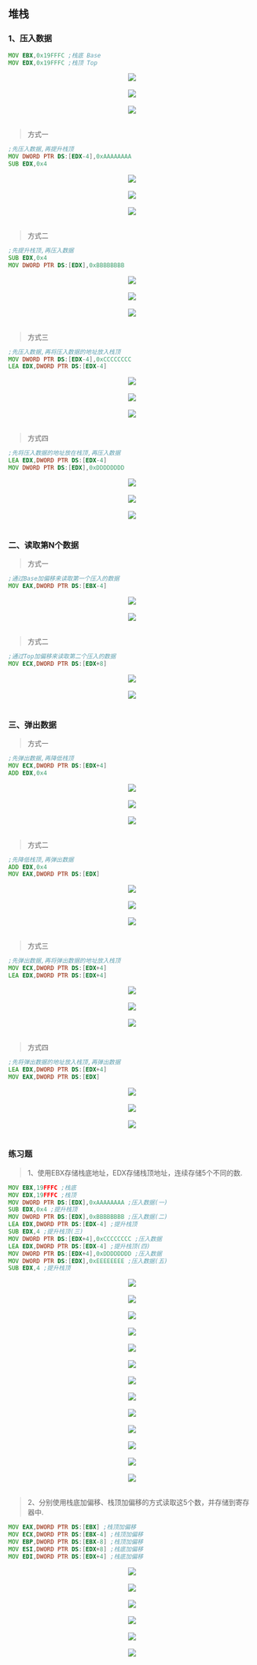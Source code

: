 ## 堆栈

### 1、压入数据
```asm
MOV EBX,0x19FFFC ;栈底 Base
MOV EDX,0x19FFFC ;栈顶 Top
```
<div align="center"> <img src="../images/stack//_1_stack.png" width=""/> </div><br>
<div align="center"> <img src="../images/stack//_2_stack.png" width=""/> </div><br>
<div align="center"> <img src="../images/stack//_3_stack.png" width=""/> </div><br>

> 方式一
```asm
;先压入数据,再提升栈顶
MOV DWORD PTR DS:[EDX-4],0xAAAAAAAA
SUB EDX,0x4
```
<div align="center"> <img src="../images/stack//_4_stack.png" width=""/> </div><br>
<div align="center"> <img src="../images/stack//_5_stack.png" width=""/> </div><br>
<div align="center"> <img src="../images/stack//_6_stack.png" width=""/> </div><br>

> 方式二
```asm
;先提升栈顶,再压入数据
SUB EDX,0x4
MOV DWORD PTR DS:[EDX],0xBBBBBBBB
```
<div align="center"> <img src="../images/stack//_7_stack.png" width=""/> </div><br>
<div align="center"> <img src="../images/stack//_8_stack.png" width=""/> </div><br>
<div align="center"> <img src="../images/stack//_9_stack.png" width=""/> </div><br>

> 方式三
```asm
;先压入数据,再将压入数据的地址放入栈顶
MOV DWORD PTR DS:[EDX-4],0xCCCCCCCC
LEA EDX,DWORD PTR DS:[EDX-4]
```
<div align="center"> <img src="../images/stack//_10_stack.png" width=""/> </div><br>
<div align="center"> <img src="../images/stack//_11_stack.png" width=""/> </div><br>
<div align="center"> <img src="../images/stack//_12_stack.png" width=""/> </div><br>

> 方式四
```asm
;先将压入数据的地址放在栈顶,再压入数据
LEA EDX,DWORD PTR DS:[EDX-4]
MOV DWORD PTR DS:[EDX],0xDDDDDDDD
```
<div align="center"> <img src="../images/stack//_13_stack.png" width=""/> </div><br>
<div align="center"> <img src="../images/stack//_14_stack.png" width=""/> </div><br>
<div align="center"> <img src="../images/stack//_15_stack.png" width=""/> </div><br>

### 二、读取第N个数据
> 方式一
```asm
;通过Base加偏移来读取第一个压入的数据
MOV EAX,DWORD PTR DS:[EBX-4]
```
<div align="center"> <img src="../images/stack//_16_stack.png" width=""/> </div><br>
<div align="center"> <img src="../images/stack//_17_stack.png" width=""/> </div><br>

> 方式二
```asm
;通过Top加偏移来读取第二个压入的数据
MOV ECX,DWORD PTR DS:[EDX+8]
```
<div align="center"> <img src="../images/stack//_18_stack.png" width=""/> </div><br>
<div align="center"> <img src="../images/stack//_19_stack.png" width=""/> </div><br>

### 三、弹出数据
> 方式一
```asm
;先弹出数据,再降低栈顶
MOV ECX,DWORD PTR DS:[EDX+4]
ADD EDX,0x4
```
<div align="center"> <img src="../images/stack//_20_stack.png" width=""/> </div><br>
<div align="center"> <img src="../images/stack//_21_stack.png" width=""/> </div><br>
<div align="center"> <img src="../images/stack//_22_stack.png" width=""/> </div><br>

> 方式二
```asm
;先降低栈顶,再弹出数据
ADD EDX,0x4
MOV EAX,DWORD PTR DS:[EDX]
```
<div align="center"> <img src="../images/stack//_23_stack.png" width=""/> </div><br>
<div align="center"> <img src="../images/stack//_24_stack.png" width=""/> </div><br>
<div align="center"> <img src="../images/stack//_25_stack.png" width=""/> </div><br>

> 方式三
```asm
;先弹出数据,再将弹出数据的地址放入栈顶
MOV ECX,DWORD PTR DS:[EDX+4]
LEA EDX,DWORD PTR DS:[EDX+4]
```
<div align="center"> <img src="../images/stack//_26_stack.png" width=""/> </div><br>
<div align="center"> <img src="../images/stack//_27_stack.png" width=""/> </div><br>
<div align="center"> <img src="../images/stack//_28_stack.png" width=""/> </div><br>

> 方式四
```asm
;先将弹出数据的地址放入栈顶,再弹出数据
LEA EDX,DWORD PTR DS:[EDX+4]
MOV EAX,DWORD PTR DS:[EDX]
```
<div align="center"> <img src="../images/stack//_29_stack.png" width=""/> </div><br>
<div align="center"> <img src="../images/stack//_30_stack.png" width=""/> </div><br>
<div align="center"> <img src="../images/stack//_31_stack.png" width=""/> </div><br>

### 练习题
> 1、使用EBX存储栈底地址，EDX存储栈顶地址，连续存储5个不同的数.
```asm
MOV EBX,19FFFC ;栈底
MOV EDX,19FFFC ;栈顶
MOV DWORD PTR DS:[EDX],0xAAAAAAAA ;压入数据(一)
SUB EDX,0x4 ;提升栈顶
MOV DWORD PTR DS:[EDX],0xBBBBBBBB ;压入数据(二)
LEA EDX,DWORD PTR DS:[EDX-4] ;提升栈顶
SUB EDX,4 ;提升栈顶(三)
MOV DWORD PTR DS:[EDX+4],0xCCCCCCCC ;压入数据
LEA EDX,DWORD PTR DS:[EDX-4] ;提升栈顶(四)
MOV DWORD PTR DS:[EDX+4],0xDDDDDDDD ;压入数据
MOV DWORD PTR DS:[EDX],0xEEEEEEEE ;压入数据(五)
SUB EDX,4 ;提升栈顶
```
<div align="center"> <img src="../images/stack//_32_stack.png" width=""/> </div><br>
<div align="center"> <img src="../images/stack//_33_stack.png" width=""/> </div><br>
<div align="center"> <img src="../images/stack//_34_stack.png" width=""/> </div><br>
<div align="center"> <img src="../images/stack//_35_stack.png" width=""/> </div><br>
<div align="center"> <img src="../images/stack//_36_stack.png" width=""/> </div><br>
<div align="center"> <img src="../images/stack//_37_stack.png" width=""/> </div><br>
<div align="center"> <img src="../images/stack//_38_stack.png" width=""/> </div><br>
<div align="center"> <img src="../images/stack//_39_stack.png" width=""/> </div><br>
<div align="center"> <img src="../images/stack//_40_stack.png" width=""/> </div><br>
<div align="center"> <img src="../images/stack//_41_stack.png" width=""/> </div><br>
<div align="center"> <img src="../images/stack//_42_stack.png" width=""/> </div><br>
<div align="center"> <img src="../images/stack//_43_stack.png" width=""/> </div><br>
<div align="center"> <img src="../images/stack//_44_stack.png" width=""/> </div><br>

> 2、分别使用栈底加偏移、栈顶加偏移的方式读取这5个数，并存储到寄存器中.
```asm
MOV EAX,DWORD PTR DS:[EBX] ;栈顶加偏移
MOV ECX,DWORD PTR DS:[EBX-4] ;栈顶加偏移
MOV EBP,DWORD PTR DS:[EBX-8] ;栈顶加偏移
MOV ESI,DWORD PTR DS:[EDX+8] ;栈底加偏移
MOV EDI,DWORD PTR DS:[EDX+4] ;栈底加偏移
```
<div align="center"> <img src="../images/stack//_45_stack.png" width=""/> </div><br>
<div align="center"> <img src="../images/stack//_46_stack.png" width=""/> </div><br>
<div align="center"> <img src="../images/stack//_47_stack.png" width=""/> </div><br>
<div align="center"> <img src="../images/stack//_48_stack.png" width=""/> </div><br>
<div align="center"> <img src="../images/stack//_49_stack.png" width=""/> </div><br>
<div align="center"> <img src="../images/stack//_50_stack.png" width=""/> </div><br>